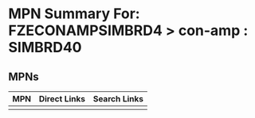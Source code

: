 



# MPN Summary For: FZECONAMPSIMBRD4 > con-amp : SIMBRD40

## MPNs
  

|MPN|Direct Links|Search Links|
| :--- | :--- | :--- |
||||
